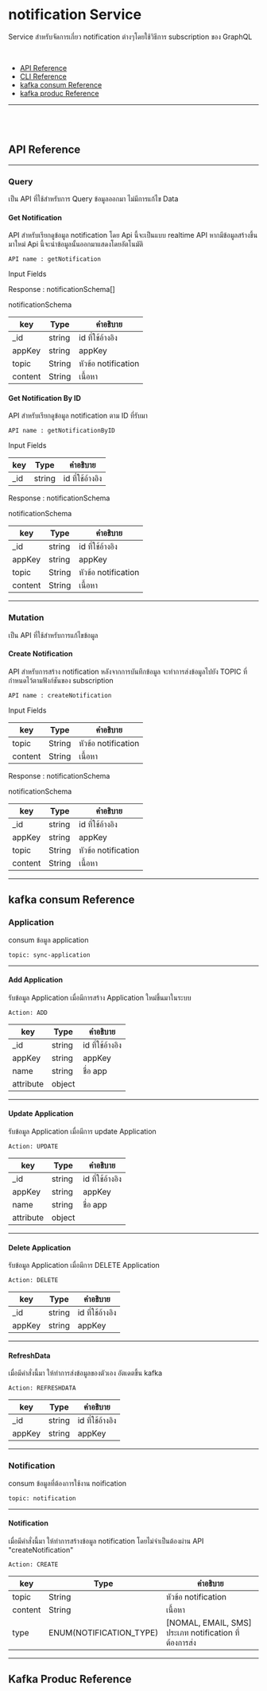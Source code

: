 # notification Service

Service สำหรับจัดการเกี่ยว notification ต่างๆโดยใช้วิธีการ subscription ของ GraphQL


<br>

- [API Reference](#api-reference)
- [CLI Reference](#cli-reference)
- [kafka consum Reference](#kafka-consum-reference)
- [kafka produc Reference](#kafka-produc-reference)

---

<br>
<br>

## API Reference
---

### Query

เป็น API ที่ใช้สำหรับการ Query ข้อมูลออกมา ไม่มีการแก้ไข Data

#### Get Notification

API สำหรับเรียกดูข้อมูล notification โดย Api นี้จะเป็นแบบ realtime API หากมีข้อมูลสร้างขึ้นมาใหม่ Api นี้จะนำข้อมูลนั้นออกมาแสดงโดยอัตโนมัติ

    API name : getNotification

Input Fields

Response : notificationSchema[]

notificationSchema

| key     |   Type    |  คำอธิบาย     |
| ------  | ------    | ------       |
| _id     | string    | id ที่ใช้อ้างอิง  |
| appKey     | string    | appKey  |
| topic     | String    | หัวข้อ notification  |
| content     | String    | เนื้อหา  |

#### Get Notification By ID

API สำหรับเรียกดูข้อมูล notification ตาม ID ที่รับมา

    API name : getNotificationByID

Input Fields

| key     |   Type    |  คำอธิบาย     |
| ------  | ------    | ------       |
| _id     | string    | id ที่ใช้อ้างอิง  |

Response : notificationSchema

notificationSchema

| key     |   Type    |  คำอธิบาย     |
| ------  | ------    | ------       |
| _id     | string    | id ที่ใช้อ้างอิง  |
| appKey     | string    | appKey  |
| topic     | String    | หัวข้อ notification  |
| content     | String    | เนื้อหา  |

---

### Mutation

เป็น API ที่ใช้สำหรับการแก้ไขข้อมูล

#### Create Notification

API สำหรับการสร้าง notification หลังจากการบันทึกข้อมูล จะทำการส่งข้อมูลไปยัง TOPIC ที่กำหนดไว้ตามฟังก์ชันของ subscription

    API name : createNotification

Input Fields

| key     |   Type    |  คำอธิบาย     |
| ------  | ------    | ------       |
| topic     | String    | หัวข้อ notification  |
| content     | String    | เนื้อหา  |

Response : notificationSchema

notificationSchema

| key     |   Type    |  คำอธิบาย     |
| ------  | ------    | ------       |
| _id     | string    | id ที่ใช้อ้างอิง  |
| appKey     | string    | appKey  |
| topic     | String    | หัวข้อ notification  |
| content     | String    | เนื้อหา  |

---

## kafka consum Reference

### Application
consum ข้อมูล application
    
    topic: sync-application

---

#### Add Application

รับข้อมูล Application เมื่อมีการสร้าง Application ใหม่ขึ้นมาในระบบ

    Action: ADD

| key     |   Type    |  คำอธิบาย     |
| ------  | ------    | ------       |
| _id     | string    | id ที่ใช้อ้างอิง  |
| appKey     | string    | appKey  |
| name     | string    | ชื่อ app  |
| attribute     | object    |   |

---

#### Update Application

รับข้อมูล Application เมื่อมีการ update Application

    Action: UPDATE

| key     |   Type    |  คำอธิบาย     |
| ------  | ------    | ------       |
| _id     | string    | id ที่ใช้อ้างอิง  |
| appKey     | string    | appKey  |
| name     | string    | ชื่อ app  |
| attribute     | object    |   |

---

#### Delete Application

รับข้อมูล Application เมื่อมีการ DELETE Application 

    Action: DELETE

| key     |   Type    |  คำอธิบาย     |
| ------  | ------    | ------       |
| _id     | string    | id ที่ใช้อ้างอิง  |
| appKey     | string    | appKey  |

---

#### RefreshData

เมื่อมีคำสั่งนี้มา ให้ทำการส่งข้อมูลของตัวเอง อัตเดตขึ้น kafka

    Action: REFRESHDATA

| key     |   Type    |  คำอธิบาย     |
| ------  | ------    | ------       |
| _id     | string    | id ที่ใช้อ้างอิง  |
| appKey     | string    | appKey  |

---

### Notification
consum ข้อมูลที่ต้องการใช้งาน noification
    
    topic: notification

---
#### Notification

เมื่อมีคำสั่งนี้มา ให้ทำการสร้างข้อมูล notification โดยไม่จำเป็นต้องผ่าน API "createNotification"

    Action: CREATE

| key     |   Type    |  คำอธิบาย     |
| ------  | ------    | ------       |
| topic     | String    | หัวข้อ notification  |
| content     | String    | เนื้อหา  |
| type     | ENUM(NOTIFICATION_TYPE) | [NOMAL, EMAIL, SMS] ประเภท notification ที่ต้องการส่ง

---

## Kafka Produc Reference
